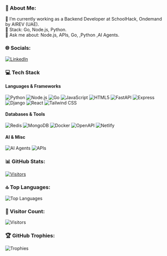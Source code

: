 ### 💫 About Me:
🔭 I’m currently working as a Backend Developer at SchoolHack, Ondemand by AIREV (UAE).  
🌱 Stack: Go, Node.js, Python.  
💬 Ask me about: Node.js, APIs, Go, ,Python ,AI Agents.  


### 🌐 Socials:
[![LinkedIn](https://img.shields.io/badge/LinkedIn-0077B5?style=for-the-badge&logo=linkedin&logoColor=white)](https://www.linkedin.com/in/damandeep-singh-5153a41b9/)

### 💻 Tech Stack

#### Languages & Frameworks
![Python](https://img.shields.io/badge/Python-3776AB?style=flat&logo=python&logoColor=white)
![Node.js](https://img.shields.io/badge/Node.js-339933?style=flat&logo=nodedotjs&logoColor=white)
![Go](https://img.shields.io/badge/Go-00ADD8?style=flat&logo=go&logoColor=white)
![JavaScript](https://img.shields.io/badge/JavaScript-F7DF1E?style=flat&logo=javascript&logoColor=black)
![HTML5](https://img.shields.io/badge/HTML5-E34F26?style=flat&logo=html5&logoColor=white)
![FastAPI](https://img.shields.io/badge/FastAPI-009688?style=flat&logo=fastapi&logoColor=white)
![Express](https://img.shields.io/badge/Express-000000?style=flat&logo=express&logoColor=white)
![Django](https://img.shields.io/badge/Django-092E20?style=flat&logo=django&logoColor=white)
![React](https://img.shields.io/badge/React-61DAFB?style=flat&logo=react&logoColor=black)
![Tailwind CSS](https://img.shields.io/badge/Tailwind_CSS-06B6D4?style=flat&logo=tailwind-css&logoColor=white)

#### Databases & Tools
![Redis](https://img.shields.io/badge/Redis-DC382D?style=flat&logo=redis&logoColor=white)
![MongoDB](https://img.shields.io/badge/MongoDB-47A248?style=flat&logo=mongodb&logoColor=white)
![Docker](https://img.shields.io/badge/Docker-2496ED?style=flat&logo=docker&logoColor=white)
![OpenAPI](https://img.shields.io/badge/OpenAPI-6BA539?style=flat&logo=openapi-initiative&logoColor=white)
![Netlify](https://img.shields.io/badge/Netlify-00C7B7?style=flat&logo=netlify&logoColor=white)

#### AI & Misc
![AI Agents](https://img.shields.io/badge/AI_Agents-FF6F00?style=flat&logo=openai&logoColor=white)
![APIs](https://img.shields.io/badge/APIs-FF6C37?style=flat&logo=postman&logoColor=white)

### 📊 GitHub Stats:
[![Visitors](https://api.visitorbadge.io/api/combined?path=https%3A%2F%2Fgithub.com%2FDamandeep1313&label=Visitors&countColor=%2300b4ff&style=plastic&animation=growth)](https://visitorbadge.io/status?path=https%3A%2F%2Fgithub.com%2FDamandeep1313)

### 🔝 Top Languages:
![Top Languages](https://github-readme-stats.vercel.app/api/top-langs/?username=Damandeep1313&layout=compact&theme=radical)



### 👀 Visitor Count:
![Visitors](https://komarev.com/ghpvc/?username=Damandeep1313&label=PROFILE+VIEWS&color=00b4ff&style=flat-square)

### 🏆 GitHub Trophies:
![Trophies](https://github-profile-trophy.vercel.app/?username=Damandeep1313&theme=onedark)
